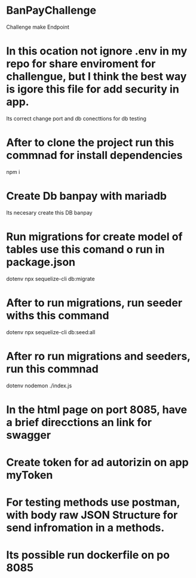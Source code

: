 # BanPayChallenge
Challenge  make Endpoint

# In  this ocation  not  ignore .env  in my  repo for share enviroment for  challengue, but  I think  the  best  way  is  igore this file for  add security  in app.

Its correct  change  port  and db conecttions  for db  testing

# After  to  clone  the project run this  commnad  for  install dependencies
npm i 

# Create  Db banpay  with  mariadb
Its  necesary  create  this  DB  banpay

# Run  migrations  for  create model  of  tables use  this comand o run in package.json
dotenv npx sequelize-cli db:migrate

# After  to run migrations,  run seeder  withs  this  command
dotenv npx sequelize-cli db:seed:all

# After  ro  run migrations  and  seeders, run this  commnad
dotenv nodemon ./index.js

# In the  html  page  on port 8085, have  a  brief direcctions  an  link for  swagger

# Create token for  ad autorizin  on app myToken

# For  testing  methods  use  postman, with  body  raw  JSON Structure for send  infromation  in a methods.

# Its possible  run dockerfile on po 8085




 
